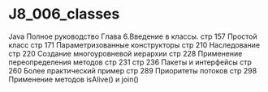 # J8_006_classes
Java Полное руководство Глава 6.Введение в классы.
стр 157 Простой класс
стр 171 Параметризованные конструкторы
стр 210 Наследование
стр 220 Создание многоуровневой иерархии
стр 228 Применение переопределения методов
стр 231
стр 236 Пакеты и интерфейсы
стр 260 Более практический пример
стр 289 Приоритеты потоков
стр 298 Применение методов isAlive() и join()